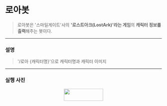 # 로아봇
> 로아봇은 '스마일게이트'사의 **'로스트아크(LostArk)'라는 게임**의 **캐릭터 정보를 출력**해주는 봇이다.
---
### 설명
> '/로아 {캐릭터명}'으로 캐릭터명과 캐릭터 이미지
---
### 실행 사진
<center><img src="https://user-images.githubusercontent.com/50895677/246991826-dcf55275-1ab2-4ca4-a067-77d62a08556a.jpeg" width="50%" height="10%"></center>
